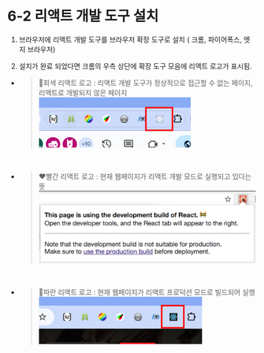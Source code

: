 # 6-2 리액트 개발 도구 설치

1. 브라우저에 리액트 개발 도구를 브라우저 확장 도구로 설치 ( 크롬, 파이어폭스, 엣지 브라우저)

2. 설치가 완료 되었다면 크롬의 우측 상단에 확장 도구 모음에 리액트 로고가 표시됨.

- > 🩶회색 리액트 로고 : 리액트 개발 도구가 정상적으로 접근할 수 없는 페이지, 리액트로 개발되지 않은 페이지
  > ![Alt text](/Week3/황교진/6-2예시1.png)

<br/>

- > ❤️빨간 리액트 로고 : 현재 웹페이지가 리액트 개발 모드로 실행되고 있다는 뜻
  > ![Alt text](/Week3/황교진/6-2예시2.png)

<br/>

- > 🩵파란 리액트 로고 : 현재 웹페이지가 리액트 프로덕션 모드로 빌드되어 실행
  > ![Alt text](/Week3/황교진/6-2예시3.png)